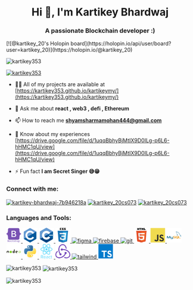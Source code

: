 <h1 align="center">Hi 👋, I'm Kartikey Bhardwaj</h1>
<h3 align="center">A passionate Blockchain developer :)</h3>
[![@kartikey_20's Holopin board](https://holopin.io/api/user/board?user=kartikey_20)](https://holopin.io/@kartikey_20)
<p align="left"> <img src="https://komarev.com/ghpvc/?username=kartikey353&label=Profile%20views&color=0e75b6&style=flat" alt="kartikey353" /> </p>

<p align="left"> <a href="https://github.com/ryo-ma/github-profile-trophy"><img src="https://github-profile-trophy.vercel.app/?username=kartikey353" alt="kartikey353" /></a> </p>

- 👨‍💻 All of my projects are available at [https://kartikey353.github.io/kartikeymy/](https://kartikey353.github.io/kartikeymy/)

- 💬 Ask me about **react , web3 , defi , Ethereum**

- 📫 How to reach me **shyamsharmamohan444@gmail.com**

- 📄 Know about my experiences [https://drive.google.com/file/d/1uqqBbhyBjMtIX9D0ILg-p6L6-hHMC1qU/view](https://drive.google.com/file/d/1uqqBbhyBjMtIX9D0ILg-p6L6-hHMC1qU/view)

- ⚡ Fun fact **I am Secret Singer 😅😁**

<h3 align="left">Connect with me:</h3>
<p align="left">
<a href="https://linkedin.com/in/kartikey-bhardwaj-7b946218a" target="blank"><img align="center" src="https://raw.githubusercontent.com/rahuldkjain/github-profile-readme-generator/master/src/images/icons/Social/linked-in-alt.svg" alt="kartikey-bhardwaj-7b946218a" height="30" width="40" /></a>
<a href="https://www.codechef.com/users/kartikey_20cs073" target="blank"><img align="center" src="https://cdn.jsdelivr.net/npm/simple-icons@3.1.0/icons/codechef.svg" alt="kartikey_20cs073" height="30" width="40" /></a>
<a href="https://www.leetcode.com/kartikey_20cs073" target="blank"><img align="center" src="https://raw.githubusercontent.com/rahuldkjain/github-profile-readme-generator/master/src/images/icons/Social/leet-code.svg" alt="kartikey_20cs073" height="30" width="40" /></a>
</p>

<h3 align="left">Languages and Tools:</h3>
<p align="left"> <a href="https://getbootstrap.com" target="_blank" rel="noreferrer"> <img src="https://raw.githubusercontent.com/devicons/devicon/master/icons/bootstrap/bootstrap-plain-wordmark.svg" alt="bootstrap" width="40" height="40"/> </a> <a href="https://www.cprogramming.com/" target="_blank" rel="noreferrer"> <img src="https://raw.githubusercontent.com/devicons/devicon/master/icons/c/c-original.svg" alt="c" width="40" height="40"/> </a> <a href="https://www.w3schools.com/cpp/" target="_blank" rel="noreferrer"> <img src="https://raw.githubusercontent.com/devicons/devicon/master/icons/cplusplus/cplusplus-original.svg" alt="cplusplus" width="40" height="40"/> </a> <a href="https://www.w3schools.com/css/" target="_blank" rel="noreferrer"> <img src="https://raw.githubusercontent.com/devicons/devicon/master/icons/css3/css3-original-wordmark.svg" alt="css3" width="40" height="40"/> </a> <a href="https://www.figma.com/" target="_blank" rel="noreferrer"> <img src="https://www.vectorlogo.zone/logos/figma/figma-icon.svg" alt="figma" width="40" height="40"/> </a> <a href="https://firebase.google.com/" target="_blank" rel="noreferrer"> <img src="https://www.vectorlogo.zone/logos/firebase/firebase-icon.svg" alt="firebase" width="40" height="40"/> </a> <a href="https://git-scm.com/" target="_blank" rel="noreferrer"> <img src="https://www.vectorlogo.zone/logos/git-scm/git-scm-icon.svg" alt="git" width="40" height="40"/> </a> <a href="https://www.w3.org/html/" target="_blank" rel="noreferrer"> <img src="https://raw.githubusercontent.com/devicons/devicon/master/icons/html5/html5-original-wordmark.svg" alt="html5" width="40" height="40"/> </a> <a href="https://developer.mozilla.org/en-US/docs/Web/JavaScript" target="_blank" rel="noreferrer"> <img src="https://raw.githubusercontent.com/devicons/devicon/master/icons/javascript/javascript-original.svg" alt="javascript" width="40" height="40"/> </a> <a href="https://www.mysql.com/" target="_blank" rel="noreferrer"> <img src="https://raw.githubusercontent.com/devicons/devicon/master/icons/mysql/mysql-original-wordmark.svg" alt="mysql" width="40" height="40"/> </a> <a href="https://nodejs.org" target="_blank" rel="noreferrer"> <img src="https://raw.githubusercontent.com/devicons/devicon/master/icons/nodejs/nodejs-original-wordmark.svg" alt="nodejs" width="40" height="40"/> </a> <a href="https://www.python.org" target="_blank" rel="noreferrer"> <img src="https://raw.githubusercontent.com/devicons/devicon/master/icons/python/python-original.svg" alt="python" width="40" height="40"/> </a> <a href="https://reactjs.org/" target="_blank" rel="noreferrer"> <img src="https://raw.githubusercontent.com/devicons/devicon/master/icons/react/react-original-wordmark.svg" alt="react" width="40" height="40"/> </a> <a href="https://redux.js.org" target="_blank" rel="noreferrer"> <img src="https://raw.githubusercontent.com/devicons/devicon/master/icons/redux/redux-original.svg" alt="redux" width="40" height="40"/> </a> <a href="https://tailwindcss.com/" target="_blank" rel="noreferrer"> <img src="https://www.vectorlogo.zone/logos/tailwindcss/tailwindcss-icon.svg" alt="tailwind" width="40" height="40"/> </a> <a href="https://www.typescriptlang.org/" target="_blank" rel="noreferrer"> <img src="https://raw.githubusercontent.com/devicons/devicon/master/icons/typescript/typescript-original.svg" alt="typescript" width="40" height="40"/> </a> </p>

<p><img align="left" src="https://github-readme-stats.vercel.app/api/top-langs?username=kartikey353&show_icons=true&locale=en&layout=compact" alt="kartikey353" /></p>

<p>&nbsp;<img align="center" src="https://github-readme-stats.vercel.app/api?username=kartikey353&show_icons=true&locale=en" alt="kartikey353" /></p>

<p><img align="center" src="https://github-readme-streak-stats.herokuapp.com/?user=kartikey353&" alt="kartikey353" /></p>
